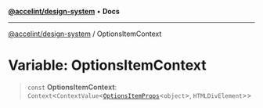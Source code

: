 [**@accelint/design-system**](../README.md) • **Docs**

***

[@accelint/design-system](../README.md) / OptionsItemContext

# Variable: OptionsItemContext

> `const` **OptionsItemContext**: `Context`\<`ContextValue`\<[`OptionsItemProps`](../type-aliases/OptionsItemProps.md)\<`object`\>, `HTMLDivElement`\>\>
